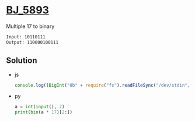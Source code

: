 # [BJ_5893](https://acmicpc.net/problem/5893)

Multiple 17 to binary

```txt
Input: 10110111
Output: 110000100111
```

## Solution

* js

  ```js
  console.log((BigInt("0b" + require("fs").readFileSync("/dev/stdin", "utf8")) * 17n).toString(2))
  ```

* py

  ```py
  a = int(input(), 2)
  print(bin(a * 17)[2:])
  ```
